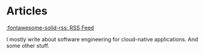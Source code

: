 # Articles

[:fontawesome-solid-rss: RSS Feed](/feed/articles/rss.xml)

I mostly write about software engineering for cloud-native applications. And some other stuff.
